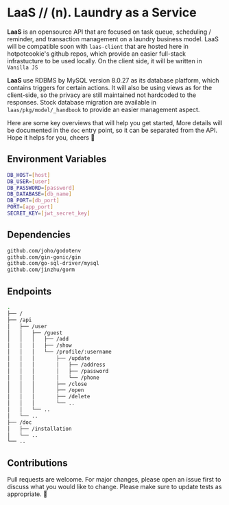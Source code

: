 # LaaS // (n). Laundry as a Service
**LaaS** is an opensource API that are focused on task queue, scheduling / reminder, and transaction management on a laundry business model. LaaS will be compatible soon with ```laas-client``` that are hosted here in hotpotcookie's github repos, which provide an easier full-stack infrastucture to be used locally. On the client side, it will be written in ```Vanilla JS```

**LaaS** use RDBMS by MySQL version 8.0.27 as its database platform, which contains triggers for certain actions. It will also be using views as for the client-side, so the privacy are still maintained not hardcoded to the responses. Stock database migration are available in ```laas/pkg/model/_handbook``` to provide an easier management aspect.

Here are some key overviews that will help you get started, More details will be documented in the ```doc``` entry point, so it can be separated from the API. Hope it helps for you, cheers 👊

## Environment Variables
``` bash
DB_HOST=[host]
DB_USER=[user]
DB_PASSWORD=[password]
DB_DATABASE=[db_name]
DB_PORT=[db_port]
PORT=[app_port]
SECRET_KEY=[jwt_secret_key]
```
## Dependencies
```bash
github.com/joho/godotenv
github.com/gin-gonic/gin
github.com/go-sql-driver/mysql
github.com/jinzhu/gorm
```
## Endpoints
``` bash
.
├── /
├── /api
│   ├── /user
│   │   ├── /guest
│   │   │   ├── /add
│   │   │   ├── /show
│   │   │   └── /profile/:username
│   │   │       ├── /update
│   │   │       │   ├── /address
│   │   │       │   ├── /password
│   │   │       │   └── /phone
│   │   │       ├── /close
│   │   │       ├── /open
│   │   │       ├── /delete
│   │   │       └── ..
│   │   └── ..
│   └── ..
├── /doc
│   ├── /installation
│   └── ..
└── ..	
```
## Contributions
Pull requests are welcome. For major changes, please open an issue first to discuss what you would like to change. Please make sure to update tests as appropriate. 👏